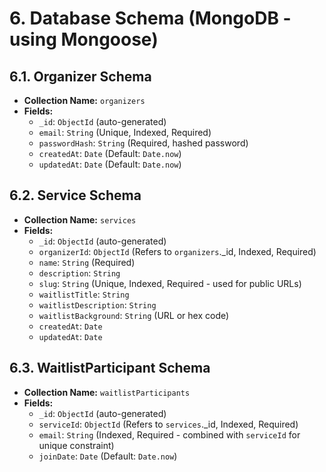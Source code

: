 # 6. Database Schema (MongoDB - using Mongoose)

## 6.1. Organizer Schema
* **Collection Name:** `organizers`
* **Fields:**
    * `_id`: `ObjectId` (auto-generated)
    * `email`: `String` (Unique, Indexed, Required)
    * `passwordHash`: `String` (Required, hashed password)
    * `createdAt`: `Date` (Default: `Date.now`)
    * `updatedAt`: `Date` (Default: `Date.now`)

## 6.2. Service Schema
* **Collection Name:** `services`
* **Fields:**
    * `_id`: `ObjectId` (auto-generated)
    * `organizerId`: `ObjectId` (Refers to `organizers`._id, Indexed, Required)
    * `name`: `String` (Required)
    * `description`: `String`
    * `slug`: `String` (Unique, Indexed, Required - used for public URLs)
    * `waitlistTitle`: `String`
    * `waitlistDescription`: `String`
    * `waitlistBackground`: `String` (URL or hex code)
    * `createdAt`: `Date`
    * `updatedAt`: `Date`

## 6.3. WaitlistParticipant Schema
* **Collection Name:** `waitlistParticipants`
* **Fields:**
    * `_id`: `ObjectId` (auto-generated)
    * `serviceId`: `ObjectId` (Refers to `services`._id, Indexed, Required)
    * `email`: `String` (Indexed, Required - combined with `serviceId` for unique constraint)
    * `joinDate`: `Date` (Default: `Date.now`)
